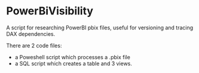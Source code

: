 # PowerBiVisibility
A script for researching PowerBI pbix files, useful for versioning and tracing DAX dependencies.

There are 2 code files:
- a Poweshell script which processes a .pbix file
- a SQL script which creates a table and 3 views. 

